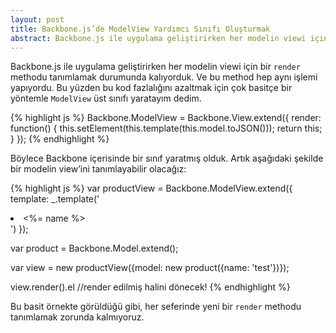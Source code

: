 ```yaml
---
layout: post
title: Backbone.js’de ModelView Yardımcı Sınıfı Oluşturmak
abstract: Backbone.js ile uygulama geliştirirken her modelin viewi için bir render methodu tanımlamak durumunda kalıyorduk. Bu duruma bir çözüm üretelim istedim.
---
```


Backbone.js ile uygulama geliştirirken her modelin viewi için bir `render` methodu tanımlamak durumunda kalıyorduk. Ve bu method hep aynı işlemi yapıyordu. Bu yüzden bu kod fazlalığını azaltmak için çok basitçe bir yöntemle `ModelView` üst sınıfı yaratayım dedim.

{% highlight js %}
Backbone.ModelView = Backbone.View.extend({
    render: function() {
        this.setElement(this.template(this.model.toJSON()));
        return this;
    }
});
{% endhighlight %}

Böylece Backbone içerisinde bir sınıf yaratmış olduk. Artık aşağıdaki şekilde bir modelin view’ini tanımlayabilir olacağız:

{% highlight js %}
var productView = Backbone.ModelView.extend({
    template: _.template('<li><%= name %></li>')
});

var product = Backbone.Model.extend();

var view = new productView({model: new product({name: 'test'})});

view.render().el //render edilmiş halini dönecek!
{% endhighlight %}

Bu basit örnekte görüldüğü gibi, her seferinde yeni bir `render` methodu tanımlamak zorunda kalmıyoruz.
